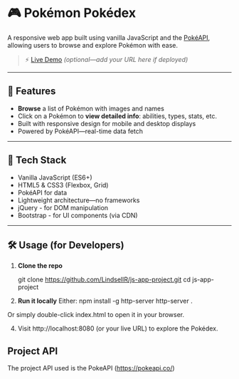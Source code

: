 # 🎮 Pokémon Pokédex

A responsive web app built using vanilla JavaScript and the [PokéAPI](https://pokeapi.co), allowing users to browse and explore Pokémon with ease.

> ⚡ [Live Demo](#) *(optional—add your URL here if deployed)*

---

## 🎯 Features

- **Browse** a list of Pokémon with images and names  
- Click on a Pokémon to **view detailed info**: abilities, types, stats, etc.  
- Built with responsive design for mobile and desktop displays  
- Powered by PokéAPI—real-time data fetch

---

## 🧩 Tech Stack

- Vanilla JavaScript (ES6+)
- HTML5 & CSS3 (Flexbox, Grid)
- PokéAPI for data
- Lightweight architecture—no frameworks
- jQuery - for DOM manipulation
- Bootstrap - for UI components (via CDN)

---

## 🛠️ Usage (for Developers)

1. **Clone the repo**


   git clone https://github.com/LindsellR/js-app-project.git
   cd js-app-project

2. **Run it locally**
Either:
npm install -g http-server
http-server .

Or simply double-click index.html to open it in your browser.

4. Visit http://localhost:8080 (or your live URL) to explore the Pokédex.


## Project API

The project API used is the PokeAPI (https://pokeapi.co/)